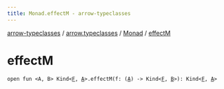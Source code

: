 ```yaml
---
title: Monad.effectM - arrow-typeclasses
---
```


[arrow-typeclasses](../../index.html) / [arrow.typeclasses](../index.html) / [Monad](index.html) / [effectM](./effect-m.html)

# effectM

`open fun <A, B> Kind<`[`F`](index.html#F)`, `[`A`](effect-m.html#A)`>.effectM(f: (`[`A`](effect-m.html#A)`) -> Kind<`[`F`](index.html#F)`, `[`B`](effect-m.html#B)`>): Kind<`[`F`](index.html#F)`, `[`A`](effect-m.html#A)`>`